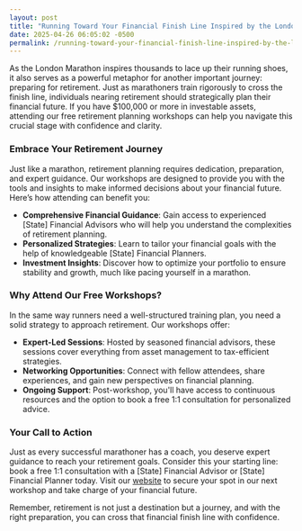 ```yaml
---
layout: post
title: "Running Toward Your Financial Finish Line Inspired by the London Marathon"
date: 2025-04-26 06:05:02 -0500
permalink: /running-toward-your-financial-finish-line-inspired-by-the-london-marathon/
---
```



As the London Marathon inspires thousands to lace up their running shoes, it also serves as a powerful metaphor for another important journey: preparing for retirement. Just as marathoners train rigorously to cross the finish line, individuals nearing retirement should strategically plan their financial future. If you have $100,000 or more in investable assets, attending our free retirement planning workshops can help you navigate this crucial stage with confidence and clarity.

### Embrace Your Retirement Journey

Just like a marathon, retirement planning requires dedication, preparation, and expert guidance. Our workshops are designed to provide you with the tools and insights to make informed decisions about your financial future. Here’s how attending can benefit you:

- **Comprehensive Financial Guidance**: Gain access to experienced [State] Financial Advisors who will help you understand the complexities of retirement planning.
- **Personalized Strategies**: Learn to tailor your financial goals with the help of knowledgeable [State] Financial Planners.
- **Investment Insights**: Discover how to optimize your portfolio to ensure stability and growth, much like pacing yourself in a marathon.

### Why Attend Our Free Workshops?

In the same way runners need a well-structured training plan, you need a solid strategy to approach retirement. Our workshops offer:

- **Expert-Led Sessions**: Hosted by seasoned financial advisors, these sessions cover everything from asset management to tax-efficient strategies.
- **Networking Opportunities**: Connect with fellow attendees, share experiences, and gain new perspectives on financial planning.
- **Ongoing Support**: Post-workshop, you'll have access to continuous resources and the option to book a free 1:1 consultation for personalized advice.

### Your Call to Action

Just as every successful marathoner has a coach, you deserve expert guidance to reach your retirement goals. Consider this your starting line: book a free 1:1 consultation with a [State] Financial Advisor or [State] Financial Planner today. Visit our [website](https://workshopsforretirement.com) to secure your spot in our next workshop and take charge of your financial future.

Remember, retirement is not just a destination but a journey, and with the right preparation, you can cross that financial finish line with confidence.